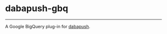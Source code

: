 # dabapush-gbq

---

A Google BigQuery plug-in for [dabapush](https://github.com/Leibniz-HBI/dabapush).